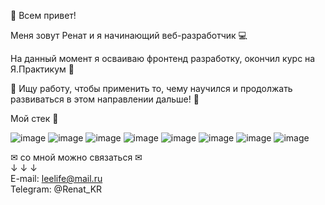 👋 Всем привет! 

Меня зовут Ренат и я начинающий веб-разработчик 💻 

На данный момент я осваиваю фронтенд разработку, окончил курс на Я.Практикум 🏅

🔎 Ищу работу, чтобы применить то, чему научился и продолжать развиваться в этом направлении дальше! 🔎

Мой стек 🔧

![image](https://user-images.githubusercontent.com/89849696/174467966-1dcdcc1c-8b96-4b54-af4b-758dc89106d2.png)
![image](https://user-images.githubusercontent.com/89849696/174467847-1fcd9f67-d1b7-4002-8040-60324328f868.png)
![image](https://user-images.githubusercontent.com/89849696/174467860-917e61d8-00b5-4815-be81-9182b8fb1440.png)
![image](https://user-images.githubusercontent.com/89849696/174467875-c4bb57cf-0c75-4318-b46e-802882d645c9.png)
![image](https://user-images.githubusercontent.com/89849696/174467887-eab43586-e5e1-4162-8611-4cae6b3e6d2f.png)
![image](https://user-images.githubusercontent.com/89849696/174467899-97825918-2018-497a-9349-e3c0a3b519b8.png)
![image](https://user-images.githubusercontent.com/89849696/174468009-d190c7ff-64d1-4c3a-a050-0f479e149cf1.png)
![image](https://user-images.githubusercontent.com/89849696/174469293-bccef3e5-3d10-4d9a-a918-c7559f350726.png)


✉ со мной можно связаться ✉  
↓ ↓ ↓  
  E-mail: leelife@mail.ru    
    Telegram: @Renat_KR  
           




<!---
RenatKR/RenatKR is a ✨ special ✨ repository because its `README.md` (this file) appears on your GitHub profile.
You can click the Preview link to take a look at your changes.

-  Hi, I’m @RenatKR
- 👀 I’m interested in ...
- 🌱 I’m currently learning ...
- 💞️ I’m looking to collaborate on ...
- 📫 How to reach me ...
--->
